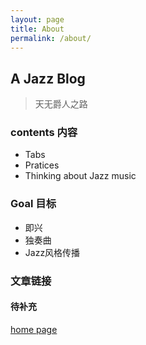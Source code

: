 ```yaml
---
layout: page
title: About
permalink: /about/
---
```


## A Jazz Blog 
> 天无爵人之路

### contents 内容
- Tabs
- Pratices
- Thinking about Jazz music

### Goal 目标
- 即兴
- 独奏曲
- Jazz风格传播

### 文章链接
#### 待补充
[home page][home-page]

[home-page]: https://jazzupsoul.github.io/
